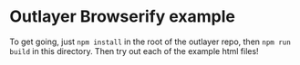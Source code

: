 # Outlayer Browserify example

To get going, just `npm install` in the root of the outlayer repo, then `npm run build` in this directory. Then try out each of the example html files!

